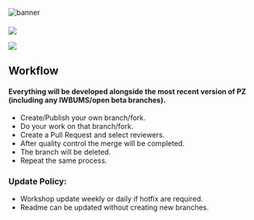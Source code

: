 ![banner](https://raw.githubusercontent.com/Project-Zomboid-Community-Modding/pz-community-modding/main/images/bannerTrim.png)
####
####
![](https://raw.githubusercontent.com/Project-Zomboid-Community-Modding/pz-community-modding/main/images/bannerMessage.png)

[![](https://raw.githubusercontent.com/Project-Zomboid-Community-Modding/pz-community-modding/main/images/steamWorkshop.png)](https://steamcommunity.com/sharedfiles/filedetails/?id=2909488957)

###
## Workflow
#### Everything will be developed alongside the most recent version of PZ (including any IWBUMS/open beta branches).

- Create/Publish your own branch/fork.  
- Do your work on that branch/fork.
- Create a Pull Request and select reviewers.  
- After quality control the merge will be completed.  
- The branch will be deleted.  
- Repeat the same process.  
  
### Update Policy:
- Workshop update weekly or daily if hotfix are required.
- Readme can be updated without creating new branches.


